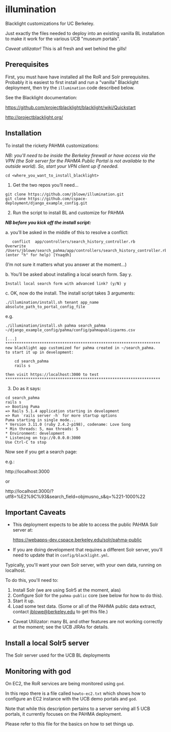 # illumination
Blacklight customizations for UC Berkeley.

Just exactly the files needed to deploy into an existing vanilla BL installation to make it work for the various UCB "museum portals".

_Caveat utilizator!_ This is all fresh and wet behind the gills!

## Prerequisites

First, you must have have installed all the RoR and Solr prerequisites. Probably it is easiest to first
install and run a "vanilla" Blacklight deployment, then try the ```illumination``` code described below.

See the Blacklight documentation:

https://github.com/projectblacklight/blacklight/wiki/Quickstart

http://projectblacklight.org/

## Installation

To install the rickety PAHMA customizations:

_NB: you'll need to be inside the Berkeley firewall or have access via the VPN (the Solr server for the 
PAHMA Public Portal is not available to the outside world). So, start your VPN client up if needed._

```
cd <where_you_want_to_install_blacklight>
```

1. Get the two repos you’ll need...

```
git clone https://github.com/jblowe/illumination.git
git clone https://github.com/cspace-deployment/django_example_config.git
```

2. Run the script to install BL and customize for PAHMA

_**NB before you kick off the install script:**_ 

a. you’ll be asked in the middle of this to resolve a conflict:

```
   conflict  app/controllers/search_history_controller.rb
Overwrite /Users/jblowe/search_pahma/app/controllers/search_history_controller.rb? (enter "h" for help) [Ynaqdh] 
```

(I’m not sure it matters what you answer at the moment...)

b. You’ll be asked about installing a local search form. Say y.

```
Install local search form with advanced link? (y/N) y
```

c. OK, now do the install. The install script takes 3 arguments: 

```
./illumination/install.sh tenant app_name absolute_path_to_portal_config_file
```

e.g.

```
./illumination/install.sh pahma search_pahma ~/django_example_config/pahma/config/pahmapublicparms.csv 

[...]
********************************************************************
new blacklight app customized for pahma created in ~/search_pahma.
to start it up in development:

    cd search_pahma
    rails s

then visit https://localhost:3000 to test
********************************************************************
```
3. Do as it says:

```
cd search_pahma
rails s
=> Booting Puma
=> Rails 5.1.4 application starting in development 
=> Run `rails server -h` for more startup options
Puma starting in single mode...
* Version 3.11.0 (ruby 2.4.2-p198), codename: Love Song
* Min threads: 5, max threads: 5
* Environment: development
* Listening on tcp://0.0.0.0:3000
Use Ctrl-C to stop
```

Now see if you get a search page:

e.g.:

http://localhost:3000

or

http://localhost:3000/?utf8=%E2%9C%93&search_field=objmusno_s&q=%221-1000%22

## Important Caveats

* This deployment expects to be able to access the public PAHMA Solr server at:

  https://webapps-dev.cspace.berkeley.edu/solr/pahma-public

* If you are doing development that requires a different Solr server, you'll need to update that in ```config/blacklight.yml```.

Typically, you'll want your own Solr server, with your own data, running on localhost.

To do this, you'll need to:

1. Install Solr (we are using Solr5 at the moment, alas)
2. Configure Solr for the ```pahma-public``` core (see below for how to do this).
3. Start it up.
4. Load some test data. (Some or all of the PAHMA public data extract, contact jblowe@berkeley.edu to get this file.)

* Caveat Utilizator: many BL and other features are not working correctly at the moment; see the UCB JIRAs for details.

## Install a local Solr5 server

The Solr server used for the UCB BL deployments

## Monitoring with god

On EC2, the RoR services are being monitored using ```god```.

In this repo there is a file called ```howto-ec2.txt``` which shows how
to configure an EC2 instance with the UCB demo portals and ```god```.

Note that while this description pertains to a server serving all 5 UCB portals, 
it currently focuses on the PAHMA deployment.

Please refer to this file for the basics on how to set things up.
